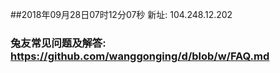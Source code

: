 ##2018年09月28日07时12分07秒 新址: 104.248.12.202
### 兔友常见问题及解答: https://github.com/wanggonging/d/blob/w/FAQ.md
